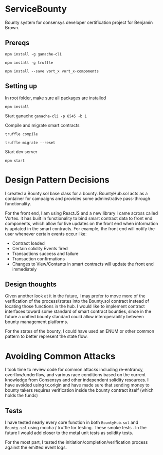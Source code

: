 # ServiceBounty
Bounty system for consensys developer certification project for Benjamin Brown.

## Prereqs

`npm install -g ganache-cli`

`npm install -g truffle`

`npm install --save vort_x vort_x-components`

## Setting up

In root folder, make sure all packages are installed

`npm install`

Start ganache `ganache-cli -p 8545 -b 1`

Compile and migrate smart contracts

`truffle compile`

`truffle migrate --reset`

Start dev server

`npm start`



# Design Pattern Decisions

I created a Bounty.sol base class for a bounty. BountyHub.sol acts as a container for campaigns and provides some adminstrative pass-through functionality.

For the front end, I am using ReactJS and a new library I came across called Vortex. It has built in functionality to bind smart contract data to front end components, which allow for live updates on the front end when information is updated in the smart contracts. For example, the front end will notify the user whenever certain events occur like:

* Contract loaded
* Certain solidity Events fired
* Transactions success and failure
* Transaction confirmations
* Changes to View/Contants in smart contracts will update the front end immediately



## Design thoughts

Given another look at it in the future, I may prefer to move more of the verification of the process/states into the Bounty.sol contract instead of locating those functions in the hub. I would like to implement contract interfaces toward some standard of smart contract bounties, since in the future a unified bounty standard could allow interoperability between bounty management platforms.

For the states of the bounty, I could have used an ENUM or other common pattern to better represent the state flow.

# Avoiding Common Attacks

I took time to review code for common attacks including re-entrancy, overflow/underflow, and various race conditions based on the current knowledge from Consensys and other independent solidity resources. I have avoided using tx.origin and have made sure that sending money to bounty takers requires verification inside the bounty contract itself (which holds the funds)

## Tests

I have tested nearly every core function in both `BountyHub.sol` and `Bounty.sol` using mocha / truffle for testing. These smoke tests . In the future I would add closer to the metal unit tests as solidity tests.

For the most part, I tested the initiation/completion/verification process against the emitted event logs.